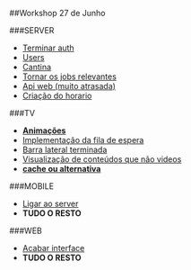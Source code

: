 ##Workshop 27 de Junho

###SERVER

+ [Terminar auth](https://github.com/CampusPI/Server/pull/32)
+ [Users](https://github.com/CampusPI/Server/issues/35)
+ [Cantina](https://github.com/CampusPI/Server/issues/19)
+ [Tornar os jobs relevantes](https://github.com/CampusPI/Server/issues/36)
+ [Api web (muito atrasada)](https://github.com/CampusPI/Server/issues/37)
+ [Criação do horario](https://github.com/CampusPI/Server/issues/38)

###TV

+ [**Animações**](https://github.com/CampusPI/TV/issues/5)
+ [Implementação da fila de espera](https://github.com/CampusPI/TV/issues/13)
+ [Barra lateral terminada](https://github.com/CampusPI/TV/issues/14)
+ [Visualização de conteúdos que não videos](https://github.com/CampusPI/TV/issues/16)
+ [**cache ou alternativa**](https://github.com/CampusPI/TV/issues/15)

###MOBILE

+ [Ligar ao server](https://github.com/CampusPI/Mobile/issues/1)
+ **TUDO O RESTO**

###WEB

+ [Acabar interface](https://github.com/CampusPI/Web/issues/1)
+ **TUDO O RESTO**
